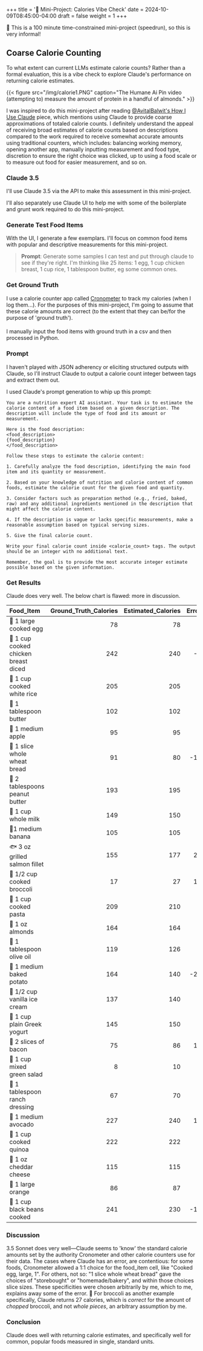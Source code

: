 +++
title = '🐁 Mini-Project: Calories Vibe Check'
date = 2024-10-09T08:45:00-04:00
draft = false
weight = 1
+++

🐁 This is a 100 minute time-constrained mini-project (speedrun), so this is very informal!

## Coarse Calorie Counting

To what extent can current LLMs estimate calorie counts? Rather than a formal evaluation, this is a vibe check to explore Claude's performance on returning calorie estimates. 

{{< figure src="/img/calorie1.PNG" caption="The Humane Ai Pin video (attempting to) measure the amount of protein in a handful of almonds." >}}

I was inspired to do this mini-project after reading [@AvitalBalwit's How I Use Claude](https://www.avitalbalwit.com/post/how-i-use-claude) piece, which mentions using Claude to provide coarse approximations of totaled calorie counts. I definitely understand the appeal of receiving broad estimates of calorie counts based on descriptions compared to the work required to receive somewhat accurate amounts using traditional counters, which includes: balancing working memory, opening another app, manually inputting measurement and food type, discretion to ensure the right choice was clicked, up to using a food scale or  to measure out food for easier measurement, and so on.

### Claude 3.5

I'll use Claude 3.5 via the API to make this assessment in this mini-project.

I'll also separately use Claude UI to help me with some of the boilerplate and grunt work required to do this mini-project. 

### Generate Test Food Items

With the UI, I generate a few exemplars. I'll focus on common food items with popular and descriptive measurements for this mini-project.

>**Prompt**: Generate some samples I can test and put through claude to see if they're right. I'm thinking like 25 items: 1 egg, 1 cup chicken breast, 1 cup rice, 1 tablespoon butter, eg some common ones.

### Get Ground Truth

I use a calorie counter app called [Cronometer](https://cronometer.com/) to track my calories (when I log them...). For the purposes of this mini-project, I'm going to assume that these calorie amounts are correct (to the extent that they can be/for the purpose of 'ground truth').

#### 

I manually input the food items with ground truth in a csv and then processed in Python.

### Prompt

I haven't played with JSON adherency or eliciting structured outputs with Claude, so I'll instruct Claude to output a calorie count integer between tags and extract them out.

I used Claude's prompt generation to whip up this prompt:

```
You are a nutrition expert AI assistant. Your task is to estimate the calorie content of a food item based on a given description. The description will include the type of food and its amount or measurement.

Here is the food description:
<food_description>
{food_description}
</food_description>

Follow these steps to estimate the calorie content:

1. Carefully analyze the food description, identifying the main food item and its quantity or measurement.

2. Based on your knowledge of nutrition and calorie content of common foods, estimate the calorie count for the given food and quantity.

3. Consider factors such as preparation method (e.g., fried, baked, raw) and any additional ingredients mentioned in the description that might affect the calorie content.

4. If the description is vague or lacks specific measurements, make a reasonable assumption based on typical serving sizes.

5. Give the final calorie count.

Write your final calorie count inside <calorie_count> tags. The output should be an integer with no additional text.

Remember, the goal is to provide the most accurate integer estimate possible based on the given information.
```

### Get Results

Claude does very well. The below chart is flawed: more in discussion.


| Food_Item                         |   Ground_Truth_Calories |   Estimated_Calories |   Error |   Percent_Error |
|:----------------------------------|------------------------:|---------------------:|--------:|----------------:|
| 🍳 1 large cooked egg                |                      78 |                   78 |       0 |            0    |
| 🍗 1 cup cooked chicken breast diced |                     242 |                  240 |      -2 |            0.83 |
| 🍚 1 cup cooked white rice           |                     205 |                  205 |       0 |            0    |
| 🧈 1 tablespoon butter               |                     102 |                  102 |       0 |            0    |
| 🍎 1 medium apple                    |                      95 |                   95 |       0 |            0    |
| 🍞 1 slice whole wheat bread         |                      91 |                   80 |     -11 |           12.09 |
| 🥜 2 tablespoons peanut butter       |                     193 |                  195 |       2 |            1.04 |
| 🥛 1 cup whole milk                  |                     149 |                  150 |       1 |            0.67 |
| 🍌1 medium banana                   |                     105 |                  105 |       0 |            0    |
| 🐟 3 oz grilled salmon fillet        |                     155 |                  177 |      22 |           14.19 |
| 🥦 1/2 cup cooked broccoli           |                      17 |                   27 |      10 |           58.82 |
| 🍝 1 cup cooked pasta                |                     209 |                  210 |       1 |            0.48 |
| 🥜 1 oz almonds                      |                     164 |                  164 |       0 |            0    |
| 🍾 1 tablespoon olive oil            |                     119 |                  126 |       7 |            5.88 |
| 🥔 1 medium baked potato             |                     164 |                  140 |     -24 |           14.63 |
| 🍦 1/2 cup vanilla ice cream         |                     137 |                  140 |       3 |            2.19 |
| 🥣 1 cup plain Greek yogurt          |                     145 |                  150 |       5 |            3.45 |
| 🥓 2 slices of bacon                 |                      75 |                   86 |      11 |           14.67 |
| 🥗 1 cup mixed green salad           |                       8 |                   10 |       2 |           25    |
| 🥄 1 tablespoon ranch dressing       |                      67 |                   70 |       3 |            4.48 |
| 🥑 1 medium avocado                  |                     227 |                  240 |      13 |            5.73 |
| 🥘 1 cup cooked quinoa               |                     222 |                  222 |       0 |            0    |
| 🧀 1 oz cheddar cheese               |                     115 |                  115 |       0 |            0    |
| 🍊 1 large orange                    |                      86 |                   87 |       1 |            1.16 |
| 🥫 1 cup black beans cooked          |                     241 |                  230 |     -11 |            4.56 |

### Discussion

3.5 Sonnet does very well—Claude seems to 'know' the standard calorie amounts set by the authority Cronometer and other calorie counters use for their data. The cases where Claude has an error, are contentious: for some foods, Cronometer allowed a 1:1 choice for the food_item cell, like "Cooked egg, large, 1". For others, not so: "1 slice whole wheat bread" gave the choices of "storebought" or "homemade/bakery", and within those choices slice sizes. These specificities were chosen arbitrarily by me, which to me, explains away some of the error. 🚩 For broccoli as another example specifically, Claude returns 27 calories, which is *correct* for the amount of *chopped* broccoli, and not *whole pieces*, an arbitrary assumption by me. 

### Conclusion

Claude does well with returning calorie estimates, and specifically well for common, popular foods measured in single, standard units.